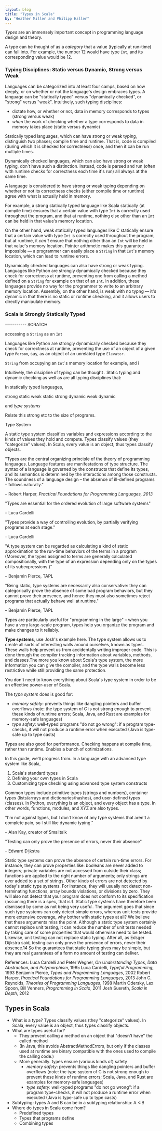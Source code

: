 ```yaml
---
layout: blog
title: "Types in Scala"
by: "Heather Miller and Philipp Haller"
---
```


_Types_ are an immensely important concept in programming language design and
theory. 

A type can be thought of as a _category_ that a value (typically at run-time)
can fall into. For example, the number 12 would have type `Int`, and its
corresponding value would be 12.

### Typing Disciplines: Static versus Dynamic, Strong versus Weak

Languages can be categorized into at least four camps, based on how deeply, or
on whether or not the language's design embraces types. A language can be
"statically typed" versus "dynamically checked", or "strong" versus "weak".
Intuitively, such typing disciplines:

- dictate how, or whether or not, data in memory corresponds to types (strong versus weak)
- _when_ the work of checking whether a type corresponds to data in memory takes place (static versus dynamic)

Statically typed languages, which can have strong or weak typing, distinguish two
phases; compile time and runtime. That is, code is compiled (during which it
is checked for correctness) once, and then it can be run multiple times.

Dynamically checked languages, which can also have strong or weak typing, don't have
such a distinction. Instead, code is parsed and run (often with runtime checks
for correctness each time it's run) all always at the same time.

A language is considered to have strong or weak typing depending on whether or not its
correctness checks (either compile time or runtime) agree with what is
actually held in memory. 

For example, a strong statically typed language like Scala statically (at
compile time) ensures that a certain value with type `Int` is correctly used
throughout the program, and that at runtime, nothing else other than an `Int`
can be held in that value's memory location.

On the other hand, weak statically typed languages like C statically ensure
that a certain value with type `Int` is correctly used throughout the program,
but at runtime, it _can't_ ensure that nothing other than an `Int` will be
held in that value's memory location. Pointer arithmetic makes this guarantee
impossible &mdash; a programmer can easily place a `String` in that `Int`'s memory
location, which can lead to runtime errors.

Dynamically checked languages can also have strong or weak typing. Languages
like Python are strongly dynamically checked because they check for
correctness at runtime, preventing one from calling a method defined on a
`String` for example on that of an `Int`. In addition, these languages provide
no way for the programmer to write to an arbitrary memory location. Assembly,
on the other hand, is weak with no typng &mdash; it's dynamic in that there is
no static or runtime checking, and it allows users to directly manipulate
memory.

### Scala is Strongly Statically Typed


----------- SCRATCH


accessing a `String` as an `Int`

Languages like Python are strongly dynamically checked because they check for
correctness at runtime, preventing the use of an object of a given type `Person`, say, as an object of an unrelated type `Elevator`.


`String` from occupying an `Int`'s memory
location for example, and i

Intuitively, the discipline of typing can be thought . Static typing and dynamic checking
as well as  are all typing disciplines that:

In statically typed languages, 

strong static
weak static
strong dynamic
weak dynamic



and _type systems_ 

Relate this strong etc to the size of programs.


Type System


A static type system classifies variables and expressions according to the
kinds of values they hold and compute. Types classify values (they
"categorize" values). In Scala, every value is an object, thus types classify
objects.

"Types are the central organizing principle of the theory of programming
languages. Language features are manifestations of type structure. The syntax
of a language is governed by the constructs that define its types, and its
semantics is determined by the interactions among those constructs. The
soundness of a language design – the absence of ill-defined programs – follows
naturally."

– Robert Harper, _Practical Foundations for Programming Languages, 2013_

"Types are essential for the ordered evolution of large software systems"

– Luca Cardelli

"Types provide a way of controlling evolution, by partially verifying 
programs at each stage."

– Luca Cardelli

"A type system can be regarded as calculating a kind of static approximation
to the run-time behaviors of the terms in a program (Moreover, the types
assigned to terms are generally calculated compositionally, with the type of
an expression depending only on the types of its subexpressions.)"

– Benjamin Pierce, TAPL

"Being static, type systems are necessarily also conservative: they can categorically prove the absence of some bad program behaviors, but they cannot prove their presence, and hence they must also sometimes reject programs that actually behave well at runtime."

– Benjamin Pierce, TAPL

Types are particularly useful for "programming in the large" – when you have a
very large-scale program, types help you organize the program and make changes
to it reliably.

**Type systems**, use Josh's example here.
The type system allows us to create all sorts of interesting walls around ourselves, known as types. These walls help prevent us from accidentally writing improper code. This is done through the compiler tracking information about variables, methods, and classes.The more you know about Scala's type system, the more information you can give the compiler, and the type walls become less restrictive while still providing the same protection.

You don't need to know everything about Scala's type system in order to be an effective power-user of Scala. 

The _type system_ does is good for:

- _memory safety_: prevents things like dangling pointers and buffer overflows (note: the type system of C is not strong enough to prevent these kinds of runtime errors; Scala, Java, and Rust are examples for memory-safe languages)
- _type safety_: well-typed programs "do not go wrong": if a program type-checks, it will not produce a runtime error when executed (Java is type-safe up to type casts)

Types are also good for performance. Checking happens at compile time, rather
than runtime. Enables a bunch of optimizations.

In this guide, we'll progress from. In a language with an advanced type system like Scala, 

1. Scala's standard types
2. Defining your own types in Scala
3. Customizing type checking using advanced type system constructs

Common types include primitive types (strings and numbers), container types (lists/arrays and dictionaries/hashes), and user-defined types (classes). In Python, everything is an object, and every object has a type. In other words, functions, modules, and XYZ are also types.

"I'm not against types, but I don't know of any type systems that aren't a
complete pain, so I still like dynamic typing."

– Alan Kay, creator of Smalltalk

"Testing can only prove the presence of errors, never their absence"

– Edward Dijkstra




Static type systems can prove the absence of certain run-time errors. For instance, they can prove properties like: booleans are never added to integers; private variables are not accessed from outside their class; functions are applied to the right number of arguments; only strings are ever added to a set of strings.
Other kinds of errors are not detected by today's static type systems. For instance, they will usually not detect non-terminating functions, array bounds violations, or divisions by zero. They will also not detect that your program does not conform to its specification (assuming there is a spec, that is!). Static type systems have therefore been dismissed by some as not being very useful. The argument goes that since such type systems can only detect simple errors, whereas unit tests provide more extensive coverage, why bother with static types at all? We believe that these arguments miss the point. Although a static type system certainly cannot replace unit testing, it can reduce the number of unit tests needed by taking care of some properties that would otherwise need to be tested. Likewise, unit testing can not replace static typing. After all, as Edsger Dijkstra said, testing can only prove the presence of errors, never their absence.14 So the guarantees that static typing gives may be simple, but they are real guarantees of a form no amount of testing can deliver.

References:
Luca Cardelli and Peter Wegner, _On Understanding Types, Data Abstraction, and Polymorphism_, 1985
Luca Cardelli, _Typeful Programming_, 1993
Benjamin Pierce, _Types and Programming Languages_, 2002
Robert Harper, _Practical Foundations for Programming Languages_, 2013
John C. Reynolds, _Theories of Programming Languages_, 1998
Martin Odersky, Lex Spoon, Bill Venners, _Programming in Scala_, 2011
Josh Suereth, _Scala in Depth_, 2012


## Types in Scala

- What is a type? Types classify values (they "categorize" values). In Scala, every value is an object, thus types classify objects.
- What are types useful for?
  - They prevent calling a method on an object that "doesn't have" the called method
  - (In Java, this avoids AbstractMethodErrors, but only if the classes used at runtime are binary compatible with the ones used to compile the calling code.)
  - More generally: types ensure (various kinds of) safety
    - _memory safety_: prevents things like dangling pointers and buffer overflows (note: the type system of C is not strong enough to prevent these kinds of runtime errors; Scala, Java, and Rust are examples for memory-safe languages)
    - _type safety_: well-typed programs "do not go wrong": if a program type-checks, it will not produce a runtime error when executed (Java is type-safe up to type casts)
- Subtyping: types A and B can be in a subtyping relationship: A <:B
- Where do types in Scala come from?
  - Predefined types
  - Types that programs define
  - Combining types

